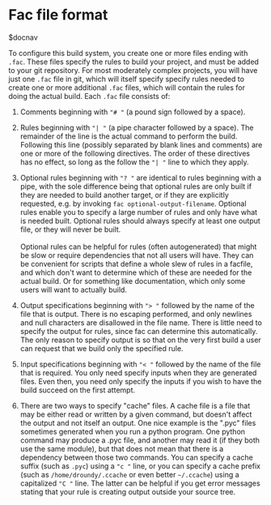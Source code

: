 # Fac file format

$docnav

To configure this build system, you create one or more files ending
with `.fac`.  These files specify the rules to build your project,
and must be added to your git repository.  For most moderately complex
projects, you will have just one `.fac` file in git, which will
itself specify specify rules needed to create one or more additional
`.fac` files, which will contain the rules for doing the actual
build.  Each `.fac` file consists of:

1. Comments beginning with `"# "` (a pound sign followed by a space).

2. Rules beginning with `"| "` (a pipe character followed by a
   space).  The remainder of the line is the actual command to perform
   the build.  Following this line (possibly separated by blank lines
   and comments) are one or more of the following directives.  The
   order of these directives has no effect, so long as the follow the
   `"| "` line to which they apply.

2. Optional rules beginning with `"? "` are identical to rules
   beginning with a pipe, with the sole difference being that optional
   rules are only built if they are needed to build another target, or
   if they are explicitly requested, e.g. by invoking `fac
   optional-output-filename`.  Optional rules enable you to specify a
   large number of rules and only have what is needed built.  Optional
   rules should always specify at least one output file, or they will
   never be built.  
   &#160;  
   Optional rules can be helpful for rules (often autogenerated) that
   might be slow or require dependencies that not all users will
   have.  They can be convenient for scripts that define a whole slew
   of rules in a facfile, and which don't want to determine which of
   these are needed for the actual build.  Or for something like
   documentation, which only some users will want to actually build.

3. Output specifications beginning with `"> "` followed by the name of
   the file that is output.  There is no escaping performed, and only
   newlines and null characters are disallowed in the file name.
   There is little need to specify the output for rules, since fac
   can determine this automatically.  The only reason to specify
   output is so that on the very first build a user can request that
   we build only the specified rule.

4. Input specifications beginning with `"< "` followed by the name of
   the file that is required.  You only need specify inputs when they
   are generated files.  Even then, you need only specify the inputs
   if you wish to have the build succeed on the first attempt.

5. There are two ways to specify "cache" files.  A cache file is a
   file that may be either read or written by a given command, but
   doesn't affect the output and not itself an output.  One nice
   example is the ".pyc" files sometimes generated when you run a
   python program.  One python command may produce a .pyc file, and
   another may read it (if they both use the same module), but that
   does not mean that there is a dependency between those two
   commands.  You can specify a cache suffix (such as `.pyc`) using a
   `"c "` line, or you can specify a cache prefix (such as
   `/home/droundy/.ccache` or even better `~/.ccache`) using a
   capitalized `"C "` line.  The latter can be helpful if you get
   error messages stating that your rule is creating output outside
   your source tree.
